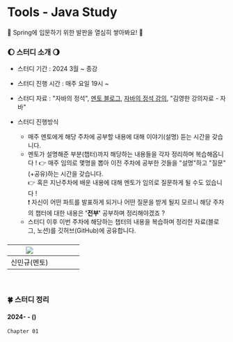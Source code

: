 # Tools - Java Study
🐣 Spring에 입문하기 위한 발판을 열심히 쌓아봐요! 🐥

### 🌔 스터디 소개 🌖
* 스터디 기간 : 2024 3월 ~ 종강

* 스터디 진행 시간 : 매주 요일 19시 ~

* 스터디 자료 : "자바의 정석", [멘토 블로그](https://ukym-tistory.tistory.com/category/%08Study/Study%20%3C%EC%9E%90%EB%B0%94%EC%9D%98%20%EC%A0%95%EC%84%9D%3E), [자바의 정석 강의](https://www.youtube.com/watch?v=oJlCC1DutbA&list=PLW2UjW795-f6xWA2_MUhEVgPauhGl3xIp), "김영한 강의자료 - 자바"

* 스터디 진행방식
  * 매주 멘토에게 해당 주차에 공부할 내용에 대해 이야기(설명) 듣는 시간을 갖습니다. <br> 
  * 멘토가 설명해준 부분(챕터)까지 해당하는 내용들을 각자 정리하며 복습해옵니다 !
  👉 매주 임의로 몇명을 뽑아 이전 주차에 공부한 것들을 "설명"하고 "질문"(+공유)하는 시간을 갖습니다. <br>
  👉 혹은 지난주차에 배운 내용에 대해 멘토가 임의로 질문하게 될 수도 있습니다 ! <br>
  ❗ 자신이 어떤 파트를 발표하게 되거나 어떤 질문을 받게 될지 모르니 해당 주차의 챕터에 대한 내용은 **'전부'** 공부하며 정리해야겠죠 ? <br>  
  * 스터디 이후 이번 주차에 해당하는 챕터의 내용을 복습하며 정리한 자료(블로그, 노션)를 깃허브(GitHub)에 공유합니다.

### 
| [<img src="https://github.com/UykM.png">](https://github.com/UykM) | | | | |
|:---:|:---:|:---:|:---:|:---:
신민규(멘토)| | | |

<br>

### 🍀 스터디 정리

#### 2024- - ()
```
Chapter 01
```

